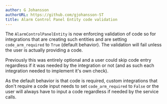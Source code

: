 ```yaml
---
author: G Johansson
authorURL: https://github.com/gjohansson-ST
title: Alarm Control Panel Entity code validation
---
```


The `AlarmControlPanelEntity` is now enforcing validation of code so for integrations that are creating such entities and are setting `code_arm_required` to `True` (default behavior). The validation will fail unless the user is actually providing a code.

Previously this was entirely optional and a user could skip code entry regardless if it was needed by the integration or not (and as such each integration needed to implement it's own check).

As the default behavior is that code is required, custom integrations that don't require a code input needs to set `code_arm_required` to `False` or the user will always have to input a code regardless if needed by the service calls.
